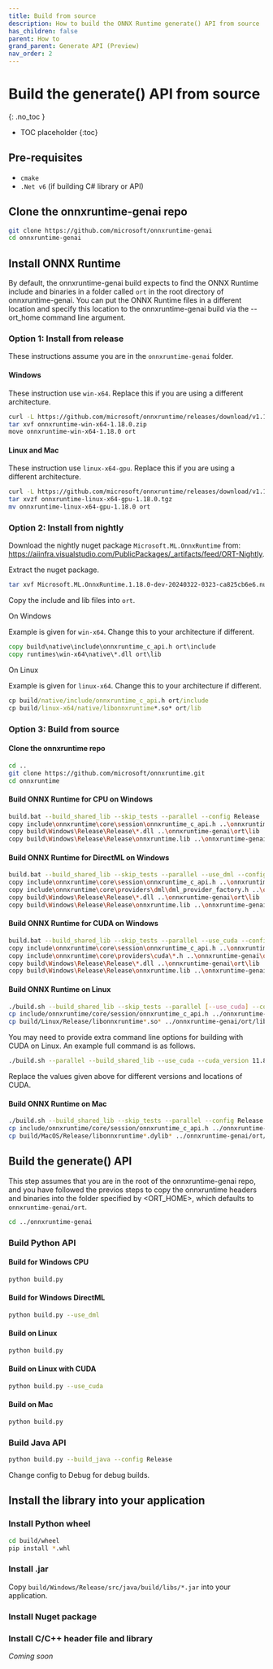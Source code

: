 ```yaml
---
title: Build from source
description: How to build the ONNX Runtime generate() API from source
has_children: false
parent: How to
grand_parent: Generate API (Preview)
nav_order: 2
---
```


# Build the generate() API from source
{: .no_toc }

* TOC placeholder
{:toc}

## Pre-requisites

- `cmake`
- `.Net v6` (if building C# library or API)

## Clone the onnxruntime-genai repo

```bash
git clone https://github.com/microsoft/onnxruntime-genai
cd onnxruntime-genai
```

## Install ONNX Runtime

By default, the onnxruntime-genai build expects to find the ONNX Runtime include and binaries in a folder called `ort` in the root directory of onnxruntime-genai. You can put the ONNX Runtime files in a different location and specify this location to the onnxruntime-genai build via the --ort_home command line argument.

### Option 1: Install from release

These instructions assume you are in the `onnxruntime-genai` folder.

#### Windows

These instruction use `win-x64`. Replace this if you are using a different architecture.

```bash
curl -L https://github.com/microsoft/onnxruntime/releases/download/v1.18.0/onnxruntime-win-x64-1.18.0.zip -o onnxruntime-win-x64-1.18.0.zip
tar xvf onnxruntime-win-x64-1.18.0.zip
move onnxruntime-win-x64-1.18.0 ort 
```

#### Linux and Mac

These instruction use `linux-x64-gpu`. Replace this if you are using a different architecture.

```bash
curl -L https://github.com/microsoft/onnxruntime/releases/download/v1.18.0/onnxruntime-linux-x64-gpu-1.18.0.tgz -o onnxruntime-linux-x64-gpu-1.18.0.tgz
tar xvzf onnxruntime-linux-x64-gpu-1.18.0.tgz
mv onnxruntime-linux-x64-gpu-1.18.0 ort 
```

### Option 2: Install from nightly

Download the nightly nuget package `Microsoft.ML.OnnxRuntime` from: https://aiinfra.visualstudio.com/PublicPackages/_artifacts/feed/ORT-Nightly.
  
Extract the nuget package.
  
```bash
tar xvf Microsoft.ML.OnnxRuntime.1.18.0-dev-20240322-0323-ca825cb6e6.nupkg
```
  
Copy the include and lib files into `ort`.
  
On Windows
  
Example is given for `win-x64`. Change this to your architecture if different.

```cmd
copy build\native\include\onnxruntime_c_api.h ort\include
copy runtimes\win-x64\native\*.dll ort\lib
```

On Linux

Example is given for `linux-x64`. Change this to your architecture if different.

```cmd
cp build/native/include/onnxruntime_c_api.h ort/include
cp build/linux-x64/native/libonnxruntime*.so* ort/lib
```      
      
### Option 3: Build from source

#### Clone the onnxruntime repo 

```bash
cd ..
git clone https://github.com/microsoft/onnxruntime.git
cd onnxruntime
```

#### Build ONNX Runtime for CPU on Windows

```bash
build.bat --build_shared_lib --skip_tests --parallel --config Release
copy include\onnxruntime\core\session\onnxruntime_c_api.h ..\onnxruntime-genai\ort\include
copy build\Windows\Release\Release\*.dll ..\onnxruntime-genai\ort\lib
copy build\Windows\Release\Release\onnxruntime.lib ..\onnxruntime-genai\ort\lib
```

#### Build ONNX Runtime for DirectML on Windows

```bash
build.bat --build_shared_lib --skip_tests --parallel --use_dml --config Release
copy include\onnxruntime\core\session\onnxruntime_c_api.h ..\onnxruntime-genai\ort\include
copy include\onnxruntime\core\providers\dml\dml_provider_factory.h ..\onnxruntime-genai\ort\include
copy build\Windows\Release\Release\*.dll ..\onnxruntime-genai\ort\lib
copy build\Windows\Release\Release\onnxruntime.lib ..\onnxruntime-genai\ort\lib
```


#### Build ONNX Runtime for CUDA on Windows

```bash
build.bat --build_shared_lib --skip_tests --parallel --use_cuda --config Release
copy include\onnxruntime\core\session\onnxruntime_c_api.h ..\onnxruntime-genai\ort\include
copy include\onnxruntime\core\providers\cuda\*.h ..\onnxruntime-genai\ort\include
copy build\Windows\Release\Release\*.dll ..\onnxruntime-genai\ort\lib
copy build\Windows\Release\Release\onnxruntime.lib ..\onnxruntime-genai\ort\lib
```

#### Build ONNX Runtime on Linux

```bash
./build.sh --build_shared_lib --skip_tests --parallel [--use_cuda] --config Release
cp include/onnxruntime/core/session/onnxruntime_c_api.h ../onnxruntime-genai/ort/include
cp build/Linux/Release/libonnxruntime*.so* ../onnxruntime-genai/ort/lib
```

You may need to provide extra command line options for building with CUDA on Linux. An example full command is as follows.

```bash
./build.sh --parallel --build_shared_lib --use_cuda --cuda_version 11.8 --cuda_home /usr/local/cuda-11.8 --cudnn_home /usr/lib/x86_64-linux-gnu/ --config Release --build_wheel --skip_tests --cmake_extra_defines CMAKE_CUDA_ARCHITECTURES="80" --cmake_extra_defines CMAKE_CUDA_COMPILER=/usr/local/cuda-11.8/bin/nvcc
```

Replace the values given above for different versions and locations of CUDA.

#### Build ONNX Runtime on Mac

```bash
./build.sh --build_shared_lib --skip_tests --parallel --config Release
cp include/onnxruntime/core/session/onnxruntime_c_api.h ../onnxruntime-genai/ort/include
cp build/MacOS/Release/libonnxruntime*.dylib* ../onnxruntime-genai/ort/lib
```

## Build the generate() API

This step assumes that you are in the root of the onnxruntime-genai repo, and you have followed the previos steps to copy the onnxruntime headers and binaries into the folder specified by <ORT_HOME>, which defaults to `onnxruntime-genai/ort`.

```bash
cd ../onnxruntime-genai
```

### Build Python API

#### Build for Windows CPU

```bash
python build.py
```

#### Build for Windows DirectML

```bash
python build.py --use_dml
```

#### Build on Linux

```bash
python build.py
```

#### Build on Linux with CUDA

```bash
python build.py --use_cuda
```

#### Build on Mac

```bash
python build.py
```

### Build Java API

```bash
python build.py --build_java --config Release
```
Change config to Debug for debug builds.

## Install the library into your application

### Install Python wheel

```bash
cd build/wheel
pip install *.whl
```

### Install .jar

Copy `build/Windows/Release/src/java/build/libs/*.jar` into your application.

### Install Nuget package

### Install C/C++ header file and library

_Coming soon_
